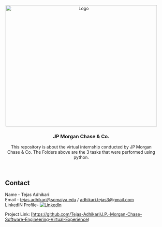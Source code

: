 <!--
*** Thanks for checking out the Best-README-Template. If you have a suggestion
*** that would make this better, please fork the repo and create a pull request
*** or simply open an issue with the tag "enhancement".
*** Thanks again! Now go create something AMAZING! :D
-->



<!-- PROJECT SHIELDS -->
<!--
*** I'm using markdown "reference style" links for readability.
*** Reference links are enclosed in brackets [ ] instead of parentheses ( ).
*** See the bottom of this document for the declaration of the reference variables
*** for contributors-url, forks-url, etc. This is an optional, concise syntax you may use.
*** https://www.markdownguide.org/basic-syntax/#reference-style-links
-->




<!-- PROJECT LOGO -->
<br />
<p align="center">
  <a href="https://github.com/othneildrew/Best-README-Template">
    <img src="https://res.cloudinary.com/tejas2298/image/upload/v1621177762/jpmc_forage_cgoimm.png" alt="Logo" width="500" height="400">
  </a>

  <h3 align="center">JP Morgan Chase & Co.</h3>

  <p align="center">
    This repository is about the virtual internship conducted by JP Morgan Chase & Co. The Folders above are the 3 tasks that were performed using python.
    <br />
    <br />
    <br />

</p>
<!-- CONTACT -->

## Contact

Name - Tejas Adhikari\
Email - tejas.adhikari@somaiya.edu / adhikari.tejas3@gmail.com\
LinkedIN Profile- [![LinkedIn][linkedin-shield]][linkedin-url]



Project Link: [https://github.com/Tejas-Adhikari/J.P.-Morgan-Chase-Software-Engineering-Virtual-Experience)

[linkedin-shield]: https://img.shields.io/badge/-LinkedIn-black.svg?style=for-the-badge&logo=linkedin&colorB=555
[linkedin-url]: https://www.linkedin.com/in/tejas-adhikari-4ba530168/

